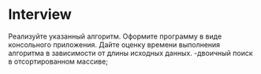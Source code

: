 # Interview
Реализуйте указанный алгоритм. Оформите программу в виде
консольного приложения. Дайте оценку времени выполнения
алгоритма в зависимости от длины исходных данных.
-двоичный поиск в отсортированном массиве;
